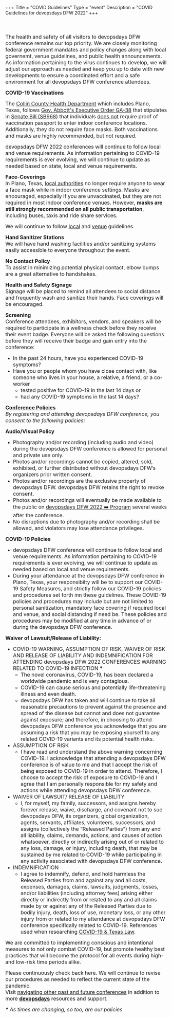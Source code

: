 +++
Title = "COVID Guidelines"
Type = "event"
Description = "COVID Guidelines for devopsdays DFW 2022"
+++

<header>
<span property="dc:title" content="COVID Guidelines &amp; Conference Policies" class="rdf-meta element-hidden"></span>      </header>

<span class="print-link"></span><div class="field field-name-body field-type-text-with-summary field-label-hidden"><div class="field-items"><div class="field-item even" property="content:encoded"><p><span style="font-size:16px;">The health and safety of all visitors to devopsdays DFW conference remains our top priority. We are closely monitoring federal government mandates and policy changes along with local governemt, venue guidelines, and public health announcements. As information pertaining to the virus continues to develop, we will adjust our approach as needed and keep you up to date with new developments to ensure a coordinated effort and a safe environment for all devopsdays DFW conference attendees.</span></p>
<p><span style="font-size:16px;"><strong>COVID-19 Vaccinations</strong></span></p>
<p><span style="font-size:16px;">The <a alt="Collin County Health Dept." href="https://www.collincountytx.gov/healthcare_services/Pages/COVID19vaccines.aspx" target="_blank">Collin County Health Department</a> which includes Plano, Texas, follows <a alt="Gov. Abbott's Executive Order GA-38" href="https://lrl.texas.gov/scanned/govdocs/Greg%20Abbott/2021/GA-38.pdf" target="_blank">Gov. Abbott's Executive Order GA-38</a> that stipulates in <a alt="Senate Bill (SB968)" href="https://legiscan.com/TX/text/SB968/id/2408708" target="_blank">Senate Bill (SB968)</a> that individuals <u>does not</u> require proof of vaccination passport to enter indoor conference locations. Additionally, they do not require face masks. Both vaccinations and masks are highly recommended, but not required.</span></p>
<p><span style="font-size:16px;">devopsdays DFW 2022 conferences will continue to follow local and venue requirements. As information pertaining to COVID-19 requirements is ever evolving, we will continue to update as needed based on state, local and venue requirements.</span></p>
<p><span style="font-size:16px;"><strong>Face-Coverings</strong></span><br>
<span style="font-size:16px;">In Plano, Texas, <a alt="Collin County Health Dept." href="https://www.collincountytx.gov/healthcare_services/Pages/COVID19vaccines.aspx" target="_blank">local authorities</a> no longer require anyone to wear a face mask while in indoor conference settings. Masks are encouraged, especially if you are unvaccinated, but they are not required in most indoor conference venues. However, <b>masks are still strongly recommended on all public transportation</b>, including buses, taxis and ride share services.</span></p>
<p><span style="font-size:16px;">We will continue to follow <a alt="Collin County Health Dept." href="https://www.collincountytx.gov/healthcare_services/Pages/COVID19vaccines.aspx" target="_blank">local</a> and <a alt="Venue Guidelines" href="https://www.planoeventcenter.org/event-resource-guide" target="_blank">venue</a> guidelines.</span></p>
<p><span style="font-size:16px;"><strong>Hand Sanitizer Stations</strong><br />We will have hand washing facilities and/or sanitizing systems easily accessible to everyone throughout the event.</span></p>
<p><span style="font-size:16px;"><strong>No Contact Policy</strong><br />To assist in minimizing potential physical contact, elbow bumps are a great alternative to handshakes.</span></p>
<p><span style="font-size:16px;"><strong>Health and Safety Signage</strong><br />Signage will be placed to remind all attendees to social distance and frequently wash and sanitize their hands. Face coverings will be encouraged.</span></p>
<p><span style="font-size:16px;"><strong>Screening</strong><br />Conference attendees, exhibitors, vendors, and speakers will be required to participate in a wellness check before they receive their event badge. Everyone will be asked the following questions before they will receive their badge and gain entry into the conference:</span></p>
<ul><li><span style="font-size:16px;">In the past 24 hours, have you experienced COVID-19 symptoms?</span></li>
<li><span style="font-size:16px;">Have you or people whom you have close contact with, like someone who lives in your house, a relative, a friend, or a co-worker</span>
<ul><li><span style="font-size:16px;">tested positive for COVID-19 in the last 14 days or</span></li>
<li><span style="font-size:16px;">had any COVID-19 symptoms in the last 14 days?</span></li>
</ul></li>
</ul>
<p><span style="font-size:16px;"><u><strong>Conference Policies</strong></u><br /><em>By registering and attending devopsdays DFW conference, you consent to the following policies:</em></span></p>
<p><span style="font-size:16px;"><strong>Audio/Visual Policy</strong></span></p>
<ul><li><span style="font-size:16px;">Photography and/or recording (including audio and video) during the devopsdays DFW conference is allowed for personal and private use only.</span></li>
<li><span style="font-size:16px;">Photos and/or recordings cannot be copied, altered, sold, exhibited, or further distributed without devopsdays DFW’s organizers prior written consent.</span></li>
<li><span style="font-size:16px;">Photos and/or recordings are the exclusive property of devopsdays DFW. devopsdays DFW retains the right to revoke consent.</span></li>
<li><span style="font-size:16px;">Photos and/or recordings will eventually be made available to the public on <a alt="devopsdays DFW 2022 - Program" href="https://devopsdays.org/events/2022-dallas/program" target="_blank">devopsdays DFW 2022 ➡️ Program</a> several weeks after the conference.</span></li>
<li><span style="font-size:16px;">No disruptions due to photography and/or recording shall be allowed, and violators may lose attendance privileges.</span></li>
</ul><p><span style="font-size:16px;"><strong>COVID-19 Policies</strong></span></p>
<ul><li><span style="font-size:16px;">devopsdays DFW conference will continue to follow local and venue requirements. As information pertaining to COVID-19 requirements is ever evolving, we will continue to update as needed based on local and venue requirements. </span></li>
<li><span style="font-size:16px;">During your attendance at the devopsdays DFW conference in Plano, Texas, your responsibilty will be to support our COVID-19 Safety Measures, and strictly follow our COVID-19 policies and procedures set forth inn these guidelines. These COVID-19 policies and procedures may include but are not limited to personal sanitization, mandatory face covering if required local and venue, and social distancing if need be. These policies and procedures may be modified at any time in advance of or during the devopsdays DFW conference.</span></li>
</ul><p><span style="font-size:16px;"><strong>Waiver of Lawsuit/Release of Liability:</strong></span></p>
<ul><li><span style="font-size:16px;">COVID-19 WARNING, ASSUMPTION OF RISK, WAIVER OF RISK AND RELEASE OF LIABILITY AND INDEMNIFICATION FOR ATTENDING devopsdays DFW 2022 CONFERENCES WARNING RELATED TO COVID-19 INFECTION <strong>*</strong></span>
<ul><li><span style="font-size:16px;">The novel coronavirus, COVID-19, has been declared a worldwide pandemic and is very contagious.</span></li>
<li><span style="font-size:16px;">COVID-19 can cause serious and potentially life-threatening illness and even death.</span></li>
<li><span style="font-size:16px;">devopsdays DFW has taken and will continue to take all reasonable precautions to prevent against the presence and spread of the disease but cannot and does not guarantee against exposure; and therefore, in choosing to attend devopsdays DFW conference you acknowledge that you are assuming a risk that you may be exposing yourself to any related COVID-19 variants and its potential health risks.</span></li>
</ul></li>
<li><span style="font-size:16px;">ASSUMPTION OF RISK</span>
<ul><li><span style="font-size:16px;">I have read and understand the above warning concerning COVID-19. I acknowledge that attending a devopsdays DFW conference is of value to me and that I accept the risk of being exposed to COVID-19 in order to attend. Therefore, I choose to accept the risk of exposure to COVID-19 and I agree that I am personally responsible for my safety and actions while attending devopsdays DFW conference.</span></li>
</ul></li>
<li><span style="font-size:16px;">WAIVER OF LAWSUIT/ RELEASE OF LIABILITY</span>
<ul><li><span style="font-size:16px;">I, for myself, my family, successors, and assigns hereby forever release, waive, discharge, and covenant not to sue devopsdays DFW, its organizers, global organization, agents, servants, affiliates, volunteers, successors, and assigns (collectively the “Released Parties”) from any and all liability, claims, demands, actions, and causes of action whatsoever, directly or indirectly arising out of or related to any loss, damage, or injury, including death, that may be sustained by me related to COVID-19 while participating in any activity associated with devopsdays DFW conference.</span></li>
</ul></li>
<li><span style="font-size:16px;">INDEMNIFICATION</span>
<ul><li><span style="font-size:16px;">I agree to indemnify, defend, and hold harmless the Released Parties from and against any and all costs, expenses, damages, claims, lawsuits, judgments, losses, and/or liabilities (including attorney fees) arising either directly or indirectly from or related to any and all claims made by or against any of the Released Parties due to bodily injury, death, loss of use, monetary loss, or any other injury from or related to my attendance at devopsdays DFW conference specifically related to COVID-19. References used when researching <a alt="COVID-19 & Texas Law" href="https://guides.sll.texas.gov/covid-19/covid-19-orders-laws" target="_blank">COVID-19 & Texas Law</a>.</span></li>
</ul></li>
</ul><p><span style="font-size:16px;">We are committed to implementing conscious and intentional measures to not only combat COVID-19, but promote healthy best practices that will become the protocol for all events during high- and low-risk time periods alike.</span></p>
<p><span style="font-size:16px;">Please continuously check back here. We will continue to revise our procedures as needed to reflect the current state of the pandemic.<br />Visit <a href="https://devopsdays.org/" target="_blank">navigating other past and future conferences</a> in addition to more <a href="https://devopsdays.org/" target="_blank"><strong>devopsdays</strong></a> resources and support.</span></p>
<p><span style="font-size:16px;"><i><strong>*</strong> As times are changing, so too, are our policies</i></span></p>
</div></div></div>   